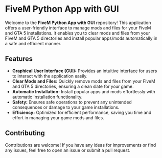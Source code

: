 # FiveM Python App with GUI

Welcome to the **FiveM Python App with GUI** repository! This application offers a user-friendly interface to manage mods and files for your FiveM and GTA 5 installations. It enables you to clear mods and files from your FiveM and GTA 5 directories and install popular apps/mods automatically in a safe and efficient manner.

## Features

- **Graphical User Interface (GUI):** Provides an intuitive interface for users to interact with the application easily.
- **Clear Mods and Files:** Quickly remove mods and files from your FiveM and GTA 5 directories, ensuring a clean slate for your game.
- **Automatic Installation:** Install popular apps and mods effortlessly with automatic installation functionality.
- **Safety:** Ensures safe operations to prevent any unintended consequences or damage to your game installations.
- **Efficiency:** Optimized for efficient performance, saving you time and effort in managing your game mods and files.

## Contributing

Contributions are welcome! If you have any ideas for improvements or find any issues, feel free to open an issue or submit a pull request.
